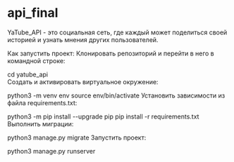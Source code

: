 # api_final
YaTube_API - это социальная сеть, где каждый может поделиться своей историей и 
узнать мнения других пользователей.


Как запустить проект:
Клонировать репозиторий и перейти в него в командной строке:


cd yatube_api\
Cоздать и активировать виртуальное окружение:

python3 -m venv env
source env/bin/activate
Установить зависимости из файла requirements.txt:

python3 -m pip install --upgrade pip
pip install -r requirements.txt
Выполнить миграции:

python3 manage.py migrate
Запустить проект:

python3 manage.py runserver